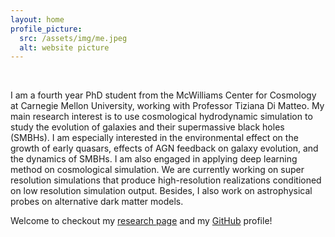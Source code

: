 ```yaml
---
layout: home
profile_picture:
  src: /assets/img/me.jpeg
  alt: website picture
---
```


<br />

<p>
  I am a fourth year PhD student from the McWilliams Center for Cosmology at Carnegie Mellon University, working with Professor Tiziana Di Matteo. My main research interest is to use cosmological hydrodynamic simulation to study the evolution of galaxies and their supermassive black holes (SMBHs). I am especially interested in the environmental effect on the growth of early quasars, effects of AGN feedback on galaxy evolution, and the dynamics of SMBHs. I am also engaged in applying deep learning method on cosmological simulation. We are currently working on super resolution simulations that produce high-resolution realizations conditioned on low resolution simulation output. Besides, I also work on astrophysical probes on alternative dark matter models.
</p>


<p>
  Welcome to checkout my <a href="https://yueyingn.github.io/research">research page</a> and my <a href="https://github.com/yueyingn">GitHub</a> profile!
</p>
